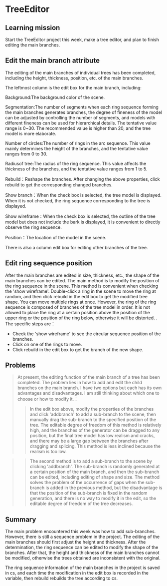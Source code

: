 # TreeEditor
## Learning mission
Start the TreeEditor project this week, make a tree editor, and plan to finish editing the main branches.

## Edit the main branch attribute
The editing of the main branches of individual trees has been completed, including the height, thickness, position, etc. of the main branches.

The leftmost column is the edit box for the main branch, including:

Background:The background color of the scene.

Segmentation:The number of segments when each ring sequence forming the main branches generates branches, the degree of fineness of the model can be adjusted by controlling the number of segments, and models with different fineness can be used for hierarchical details. The tentative value range is 0~30. The recommended value is higher than 20, and the tree model is more elaborate.

Number of circles:The number of rings in the arc sequence. This value mainly determines the height of the branches, and the tentative value ranges from 0 to 30.

Radiusof tree:The radius of the ring sequence. This value affects the thickness of the branches, and the tentative value ranges from 1 to 5.

Rebuild：Reshape the branches. After changing the above properties, click rebuild to get the corresponding changed branches.

Show branch：When the check box is selected, the tree model is displayed. When it is not checked, the ring sequence corresponding to the tree is displayed.

Show wireframe：When the check box is selected, the outline of the tree model but does not include the bark is displayed, it is convenient to directly observe the ring sequence.

Position：The location of the model in the scene.

There is also a column edit box for editing other branches of the tree.

## Edit ring sequence position
After the main branches are edited in size, thickness, etc., the shape of the main branches can be edited. The main method is to modify the position of the ring sequence in the scene. This method is convenient when checking the 'show wireframe'. Double-click a ring in the scene to move the ring at random, and then click rebuild in the edit box to get the modified tree shape. You can move multiple rings at once. However, the ring of the ring sequence is composed of branches of the tree model in order. It is not allowed to place the ring at a certain position above the position of the upper ring or the position of the ring below, otherwise it will be distorted. . The specific steps are：
* Check the 'show wireframe' to see the circular sequence position of the branches.
* Click on one of the rings to move.
* Click rebuild in the edit box to get the branch of the new shape.

## Problems

>At present, the editing function of the main branch of a tree has been completed. The problem lies in how to add and edit the child branches on the main branch. I have two options but each has its own advantages and disadvantages. I am still thinking about which one to choose or how to modify it.：
>>In the edit box above, modify the properties of the branches and click 'addbranch' to add a sub-branch to the scene, then manually drag the sub-branch to the specified position of the tree. The editable degree of freedom of this method is relatively high, and the branches of the generator can be dragged to any position, but the final tree model has low realism and cracks, and there may be a large gap between the branches after dragging and splicing. This method is less inclined because the realism is too low.

>>The second method is to add a sub-branch to the scene by clicking 'addbranch'. The sub-branch is randomly generated at a certain position of the main branch, and then the sub-branch can be edited, including editing of shape and size. The method solves the problem of the occurrence of gaps when the sub-branch is added in the previous method, but the disadvantage is that the position of the sub-branch is fixed in the random generation, and there is no way to modify it in the edit, so the editable degree of freedom of the tree decreases.


## Summary

The main problem encountered this week was how to add sub-branches. However, there is still a sequence problem in the project. The editing of the main branches should first adjust the height and thickness. After the determination, the ring sequence can be edited to modify the shape of the branches. After that, the height and thickness of the main branches cannot be modified, otherwise the trees obtained are inconsistent with the original.

The ring sequence information of the main branches in the project is saved in cs, and each time the modification in the edit box is recorded in the variable, then rebuild rebuilds the tree according to cs.
